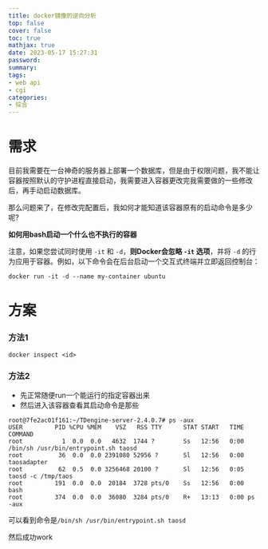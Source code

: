 ```yaml
---
title: docker镜像的逆向分析
top: false
cover: false
toc: true
mathjax: true
date: 2023-05-17 15:27:31
password:
summary:
tags:
- web api
- cgi
categories:
- 综合
---
```




# 需求

目前我需要在一台神奇的服务器上部署一个数据库，但是由于权限问题，我不能让容器按照默认的守护进程直接启动，我需要进入容器更改完我需要做的一些修改后，再手动启动数据库。

那么问题来了，在修改完配置后，我如何才能知道该容器原有的启动命令是多少呢?





**如何用bash启动一个什么也不执行的容器**



注意，如果您尝试同时使用 `-it` 和 `-d`，**则Docker会忽略 `-it` 选项**，并将 `-d` 的行为应用于容器。例如，以下命令会在后台启动一个交互式终端并立即返回控制台：

```
docker run -it -d --name my-container ubuntu
```



# 方案

 ### 方法1

```
docker inspect <id>
```



### 方法2

- 先正常随便run一个能运行的指定容器出来
- 然后进入该容器查看其启动命令是那些

```
root@7fe2ac01f161:~/TDengine-server-2.4.0.7# ps -aux
USER         PID %CPU %MEM    VSZ   RSS TTY      STAT START   TIME COMMAND
root           1  0.0  0.0   4632  1744 ?        Ss   12:56   0:00 /bin/sh /usr/bin/entrypoint.sh taosd
root          36  0.0  0.0 2391080 52956 ?       Sl   12:56   0:00 taosadapter
root          62  0.5  0.0 3256468 20100 ?       Sl   12:56   0:05 taosd -c /tmp/taos
root         191  0.0  0.0  20184  3728 pts/0    Ss   12:56   0:00 bash
root         374  0.0  0.0  36080  3284 pts/0    R+   13:13   0:00 ps -aux
```

可以看到命令是`/bin/sh /usr/bin/entrypoint.sh taosd`

然后成功work
